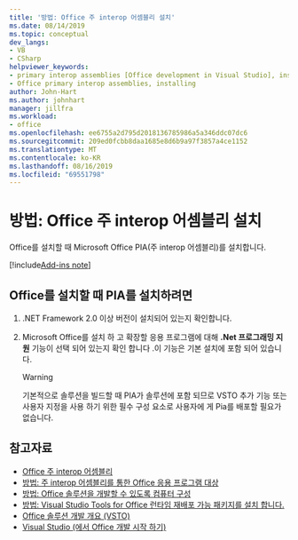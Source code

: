 ```yaml
---
title: '방법: Office 주 interop 어셈블리 설치'
ms.date: 08/14/2019
ms.topic: conceptual
dev_langs:
- VB
- CSharp
helpviewer_keywords:
- primary interop assemblies [Office development in Visual Studio], installing
- Office primary interop assemblies, installing
author: John-Hart
ms.author: johnhart
manager: jillfra
ms.workload:
- office
ms.openlocfilehash: ee6755a2d795d2018136785986a5a346ddc07dc6
ms.sourcegitcommit: 209ed0fcbb8daa1685e8d6b9a97f3857a4ce1152
ms.translationtype: MT
ms.contentlocale: ko-KR
ms.lasthandoff: 08/16/2019
ms.locfileid: "69551798"
---
```

# <a name="how-to-install-office-primary-interop-assemblies"></a>방법: Office 주 interop 어셈블리 설치
  Office를 설치할 때 Microsoft Office PIA(주 interop 어셈블리)를 설치합니다.

[!include[Add-ins note](includes/addinsnote.md)]

## <a name="to-install-the-pias-when-you-install-office"></a>Office를 설치할 때 PIA를 설치하려면

1. .NET Framework 2.0 이상 버전이 설치되어 있는지 확인합니다.

2. Microsoft Office를 설치 하 고 확장할 응용 프로그램에 대해 **.Net 프로그래밍 지원** 기능이 선택 되어 있는지 확인 합니다 .이 기능은 기본 설치에 포함 되어 있습니다.

    > [!WARNING]
    > 기본적으로 솔루션을 빌드할 때 PIA가 솔루션에 포함 되므로 VSTO 추가 기능 또는 사용자 지정을 사용 하기 위한 필수 구성 요소로 사용자에 게 Pia를 배포할 필요가 없습니다.

## <a name="see-also"></a>참고자료
- [Office 주 interop 어셈블리](../vsto/office-primary-interop-assemblies.md)
- [방법: 주 interop 어셈블리를 통한 Office 응용 프로그램 대상](../vsto/how-to-target-office-applications-through-primary-interop-assemblies.md)
- [방법: Office 솔루션을 개발할 수 있도록 컴퓨터 구성](../vsto/how-to-configure-a-computer-to-develop-office-solutions.md)
- [방법: Visual Studio Tools for Office 런타임 재배포 가능 패키지를 설치 합니다.](../vsto/how-to-install-the-visual-studio-tools-for-office-runtime-redistributable.md)
- [Office 솔루션 개발 개요 &#40;VSTO&#41;](../vsto/office-solutions-development-overview-vsto.md)
- [Visual Studio &#40;에서 Office 개발 시작 하기&#41;](../vsto/getting-started-office-development-in-visual-studio.md)
